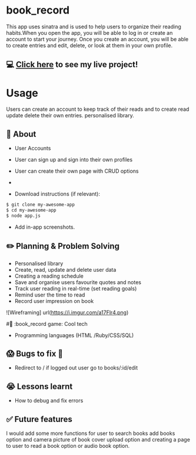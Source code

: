 # book_record
This app uses sinatra and is used to help users to organize their reading habits.When you open the app, you will be able to log in or create an account to start your journey. Once you create an account, you will be able to create entries and edit, delete, or look at them in your own profile. 

## :computer: [Click here](https://akimadi16.github.io/book_record/) to see my live project!

# Usage
Users can create an account to keep track of their reads and to create read update delete their own entries. personalised library.

## :page_facing_up: About
- User Accounts
- User can sign up and sign into their own profiles
- User can create their own page with CRUD options
- 

- Download instructions (if relevant):
```zsh
$ git clone my-awesome-app
$ cd my-awesome-app
$ node app.js
```
- Add in-app screenshots.

## :pencil2: Planning & Problem Solving
- Personalised library
- Create, read, update and delete user data
- Creating a reading schedule
- Save and organise users favourite quotes and notes
- Track user reading in real-time (set reading goals)
- Remind user the time to read
- Record user impression on book

![Wireframing] url(https://i.imgur.com/a17Flr4.png)

 #🔺 :book_record game: Cool tech
- Programming languages (HTML /Ruby/CSS/SQL)



## :scream: Bugs to fix :poop:
- Redirect to / if logged out user go to books/:id/edit


## :sob: Lessons learnt
- How to debug and fix errors



## :white_check_mark: Future features
I would add some more functions for user to search books add books option and camera picture of book cover upload option and creating a page to user to read a book option or audio book option.